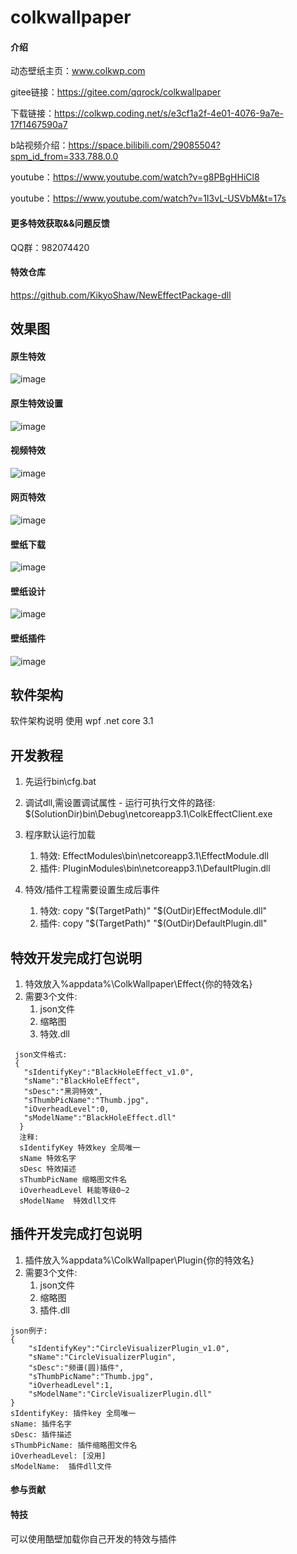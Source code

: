 # colkwallpaper

#### 介绍
动态壁纸主页：www.colkwp.com 

gitee链接：https://gitee.com/qqrock/colkwallpaper

下载链接：https://colkwp.coding.net/s/e3cf1a2f-4e01-4076-9a7e-17f1467590a7

b站视频介绍：https://space.bilibili.com/29085504?spm_id_from=333.788.0.0

youtube：https://www.youtube.com/watch?v=g8PBgHHiCl8

youtube：https://www.youtube.com/watch?v=1I3vL-USVbM&t=17s

#### 更多特效获取&&问题反馈

QQ群：982074420

#### 特效仓库

https://github.com/KikyoShaw/NewEffectPackage-dll

## 效果图
#### 原生特效
![image](https://github.com/KikyoShaw/colkwallpaper-master/blob/master/Image/1.png)

#### 原生特效设置
![image](https://github.com/KikyoShaw/colkwallpaper-master/blob/master/Image/2.png)

#### 视频特效
![image](https://github.com/KikyoShaw/colkwallpaper-master/blob/master/Image/3.png)

#### 网页特效
![image](https://github.com/KikyoShaw/colkwallpaper-master/blob/master/Image/4.png)

#### 壁纸下载
![image](https://github.com/KikyoShaw/colkwallpaper-master/blob/master/Image/5.png)

#### 壁纸设计
![image](https://github.com/KikyoShaw/colkwallpaper-master/blob/master/Image/6.png)

#### 壁纸插件
![image](https://github.com/KikyoShaw/colkwallpaper-master/blob/master/Image/7.png)

## 软件架构
软件架构说明
 使用 wpf .net core 3.1 

## 开发教程
  1. 先运行bin\cfg.bat

  2. 调试dll,需设置调试属性
    - 运行可执行文件的路径: $(SolutionDir)bin\Debug\netcoreapp3.1\ColkEffectClient.exe

  3. 程序默认运行加载  
     1. 特效: EffectModules\bin\netcoreapp3.1\EffectModule.dll
     2. 插件: PluginModules\bin\netcoreapp3.1\DefaultPlugin.dll

  4. 特效/插件工程需要设置生成后事件
     1. 特效: copy  "$(TargetPath)"  "$(OutDir)EffectModule.dll"
	 2. 插件: copy  "$(TargetPath)"  "$(OutDir)DefaultPlugin.dll"


## 特效开发完成打包说明
 1. 特效放入%appdata%\ColkWallpaper\Effect\{你的特效名}
 2. 需要3个文件: 
    1. json文件 
    2. 缩略图
    3. 特效.dll
   
 
  ```
   json文件格式:
   {
     "sIdentifyKey":"BlackHoleEffect_v1.0",
 	 "sName":"BlackHoleEffect",
	 "sDesc":"黑洞特效",
	 "sThumbPicName":"Thumb.jpg",
	 "iOverheadLevel":0,
	 "sModelName":"BlackHoleEffect.dll"
	}	
    注释:
	sIdentifyKey 特效key 全局唯一
	sName 特效名字
	sDesc 特效描述
	sThumbPicName 缩略图文件名
	iOverheadLevel 耗能等级0~2
	sModelName  特效dll文件
  ```
	
## 插件开发完成打包说明

 1. 插件放入%appdata%\ColkWallpaper\Plugin\{你的特效名}
 2. 需要3个文件: 
    1. json文件 
    2. 缩略图
    3. 插件.dll
  
  ```
  json例子:
  {
      "sIdentifyKey":"CircleVisualizerPlugin_v1.0",
      "sName":"CircleVisualizerPlugin",
      "sDesc":"频谱(圆)插件",
      "sThumbPicName":"Thumb.jpg",
      "iOverheadLevel":1,
      "sModelName":"CircleVisualizerPlugin.dll"
  }
  sIdentifyKey: 插件key 全局唯一
  sName: 插件名字
  sDesc: 插件描述
  sThumbPicName: 插件缩略图文件名
  iOverheadLevel: [没用]
  sModelName:  插件dll文件
  ```

#### 参与贡献



#### 特技

可以使用酷壁加载你自己开发的特效与插件
